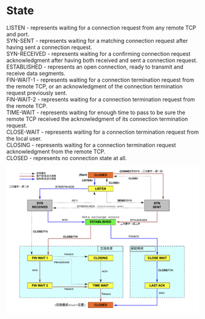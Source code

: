 # State
LISTEN - represents waiting for a connection request from any remote TCP and port.  
SYN-SENT - represents waiting for a matching connection request after having sent a connection request.  
SYN-RECEIVED - represents waiting for a confirming connection request acknowledgment after having both received and sent a connection request.  
ESTABLISHED - represents an open connection, ready to transmit and receive data segments.  
FIN-WAIT-1 - represents waiting for a connection termination request from the remote TCP, or an acknowledgment of the connection termination request previously sent.  
FIN-WAIT-2 - represents waiting for a connection termination request from the remote TCP.  
TIME-WAIT - represents waiting for enough time to pass to be sure the remote TCP received the acknowledgment of its connection termination request.  
CLOSE-WAIT - represents waiting for a connection termination request from the local user.  
CLOSING - represents waiting for a connection termination request acknowledgment from the remote TCP.  
CLOSED - represents no connection state at all.  

![image](tcp_state_diagram.jpg)
